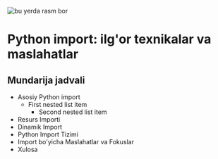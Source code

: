 ![bu yerda rasm bor](https://realpython.com/cdn-cgi/image/width=960,format=auto/https://files.realpython.com/media/Python-Imports_Watermarked.ae72c8a00197.jpg)
# Python import: ilg'or texnikalar va maslahatlar
## Mundarija jadvali
* Asosiy Python import
    + First nested list item
        - Second nested list item
* Resurs Importi
* Dinamik Import
* Python Import Tizimi
* Import bo'yicha Maslahatlar va Fokuslar
* Xulosa
